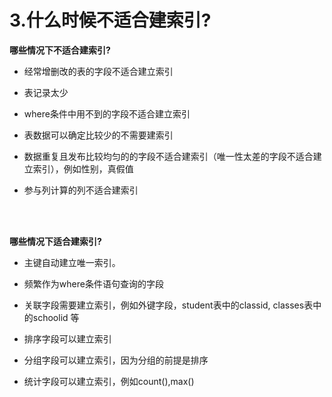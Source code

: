 # 3.什么时候不适合建索引?

**哪些情况下不适合建索引?**

- 经常增删改的表的字段不适合建立索引
  
- 表记录太少
  
- where条件中用不到的字段不适合建立索引
  
- 表数据可以确定比较少的不需要建索引
  
- 数据重复且发布比较均匀的的字段不适合建索引（唯一性太差的字段不适合建立索引），例如性别，真假值
  
- 参与列计算的列不适合建索引

<br></br>


**哪些情况下适合建索引?**

- 主键自动建立唯一索引。

- 频繁作为where条件语句查询的字段
  
- 关联字段需要建立索引，例如外键字段，student表中的classid,   classes表中的schoolid 等
  
- 排序字段可以建立索引
  
- 分组字段可以建立索引，因为分组的前提是排序
  
- 统计字段可以建立索引，例如count(),max()

